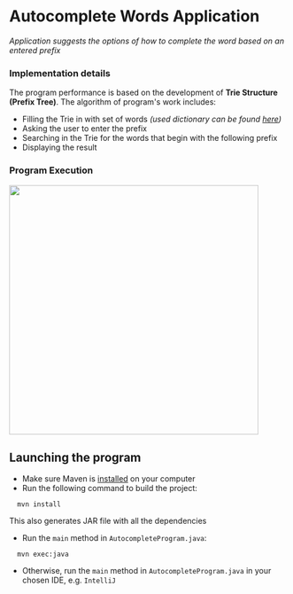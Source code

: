 # Autocomplete Words Application
*Application suggests the options of how to complete the word based on an entered prefix*

### Implementation details

The program performance is based on the development of **Trie Structure (Prefix Tree)**. The algorithm of program's work includes:
- Filling the Trie in with set of words *(used dictionary can be found [here](https://github.com/dwyl/english-words/blob/master/words_alpha.txt))*
- Asking the user to enter the prefix
- Searching in the Trie for the words that begin with the following prefix
- Displaying the result

### Program Execution

<p float="left">
<img src="https://user-images.githubusercontent.com/81090139/196046230-86622209-2f9c-474e-a7d2-0c5c5f2756f4.gif" width="450">
</p>

## Launching the program
- Make sure Maven is [installed](https://maven.apache.org/download.cgi) on your computer
- Run the following command to build the project:
```
  mvn install
```
This also generates JAR file with all the dependencies 
- Run the `main` method in `AutocompleteProgram.java`:
```
  mvn exec:java
```
- Otherwise, run the `main` method in `AutocompleteProgram.java` in your chosen IDE, e.g. `IntelliJ`

